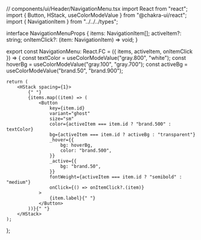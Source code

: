 // components/ui/Header/NavigationMenu.tsx
import React from "react";
import { Button, HStack, useColorModeValue } from "@chakra-ui/react";
import { NavigationItem } from "../../../types";

interface NavigationMenuProps {
    items: NavigationItem[];
    activeItem?: string;
    onItemClick?: (item: NavigationItem) => void;
}

export const NavigationMenu: React.FC<NavigationMenuProps> = ({ items, activeItem, onItemClick }) => {
    const textColor = useColorModeValue("gray.800", "white");
    const hoverBg = useColorModeValue("gray.100", "gray.700");
    const activeBg = useColorModeValue("brand.50", "brand.900");

    return (
        <HStack spacing={1}>
            {" "}
            {items.map((item) => (
                <Button
                    key={item.id}
                    variant="ghost"
                    size="sm"
                    color={activeItem === item.id ? "brand.500" : textColor}
                    bg={activeItem === item.id ? activeBg : "transparent"}
                    _hover={{
                        bg: hoverBg,
                        color: "brand.500",
                    }}
                    _active={{
                        bg: "brand.50",
                    }}
                    fontWeight={activeItem === item.id ? "semibold" : "medium"}
                    onClick={() => onItemClick?.(item)}
                >
                    {item.label}{" "}
                </Button>
            ))}{" "}
        </HStack>
    );
};
